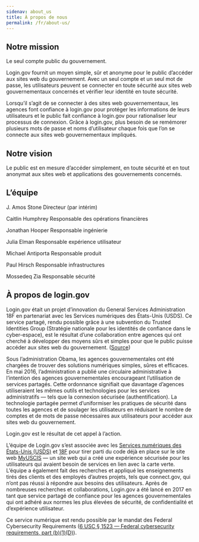 ```yaml
---
sidenav: about_us
title: À propos de nous
permalink: /fr/about-us/
---
```

## Notre mission

Le seul compte public du gouvernement.

Login.gov fournit un moyen simple, sûr et anonyme pour le public d’accéder aux sites web du gouvernement. Avec un seul compte et un seul mot de passe, les utilisateurs peuvent se connecter en toute sécurité aux sites web gouvernementaux concernés et vérifier leur identité en toute sécurité. 

Lorsqu’il s’agit de se connecter à des sites web gouvernementaux, les agences font confiance à login.gov pour protéger les informations de leurs utilisateurs et le public fait confiance à login.gov pour rationaliser leur processus de connexion. Grâce à login.gov, plus besoin de se remémorer plusieurs mots de passe et noms d’utilisateur chaque fois que l’on se connecte aux sites web gouvernementaux impliqués.

## Notre vision

Le public est en mesure d’accéder simplement, en toute sécurité et en tout anonymat aux sites web et applications des gouvernements concernés.

## L’équipe 

J. Amos Stone
Directeur (par intérim)

Caitlin Humphrey
Responsable des opérations financières

Jonathan Hooper
Responsable ingénierie

Julia Elman
Responsable expérience utilisateur

Michael Antiporta
Responsable produit

Paul Hirsch
Responsable infrastructures

Mossedeq Zia
Responsable sécurité

## À propos de login.gov 

Login.gov était un projet d’innovation du General Services Administration 18F en partenariat avec les Services numériques des États-Unis (USDS). Ce service partagé, rendu possible grâce à une subvention du Trusted Identities Group (Stratégie nationale pour les identités de confiance dans le cyber-espace), est le résultat d’une collaboration entre agences qui ont cherché à développer des moyens sûrs et simples pour que le public puisse accéder aux sites web du gouvernement. ([Source](https://fcw.com/articles/2017/01/19/login-dot-gov-mazmanian.aspx))

Sous l’administration Obama, les agences gouvernementales ont été chargées de trouver des solutions numériques simples, sûres et efficaces. En mai 2016, l’administration a publié une circulaire administrative à l’intention des agences gouvernementales encourageant l’utilisation de services partagés. Cette ordonnance signifiait que davantage d’agences utiliseraient les mêmes outils et technologies pour les services administratifs — tels que la connexion sécurisée (authentification). La technologie partagée permet d’uniformiser les pratiques de sécurité dans toutes les agences et de soulager les utilisateurs en réduisant le nombre de comptes et de mots de passe nécessaires aux utilisateurs pour accéder aux sites web du gouvernement.

Login.gov est le résultat de cet appel à l’action.

L’équipe de Login.gov s’est associée avec les [Services numériques des États-Unis (USDS)](https://www.usds.gov/) et [18F](https://18f.gsa.gov/) pour tirer parti du code déjà en place sur le site web [MyUSCIS](https://my.uscis.gov/) — un site web qui a créé une expérience sécurisée pour les utilisateurs qui avaient besoin de services en lien avec la carte verte. L’équipe a également fait des recherches et appliqué les enseignements tirés des clients et des employés d’autres projets, tels que connect.gov, qui n’ont pas réussi à répondre aux besoins des utilisateurs. Après de nombreuses recherches et collaborations, Login.gov a été lancé en 2017 en tant que service partagé de confiance pour les agences gouvernementales qui ont adhéré aux normes les plus élevées de sécurité, de confidentialité et d’expérience utilisateur.

Ce service numérique est rendu possible par le mandat des Federal Cybersecurity Requirements ([6 USC § 1523 — Federal cybersecurity requirements, part (b)(1)(D)](https://uscode.house.gov/view.xhtml?req=6+USC+1523:+Federal+cybersecurity+requirements)).